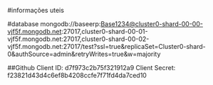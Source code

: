 #informações uteis

#database
mongodb://baseerp:Base1234@cluster0-shard-00-00-vjf5f.mongodb.net:27017,cluster0-shard-00-01-vjf5f.mongodb.net:27017,cluster0-shard-00-02-vjf5f.mongodb.net:27017/test?ssl=true&replicaSet=Cluster0-shard-0&authSource=admin&retryWrites=true&w=majority



##Github
Client ID: d7f973c2b75f321912a9
Client Secret: f23821d43d4c6ef8b4208ccfe7f71fd4da7ced10

